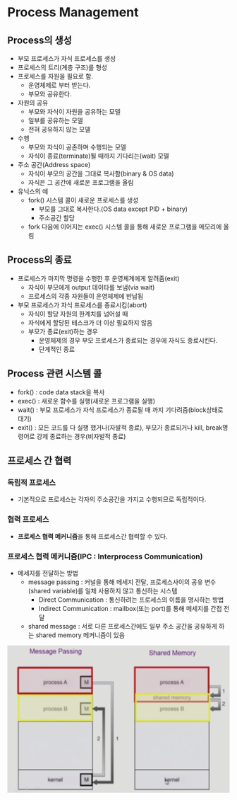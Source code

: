# Process Management
## Process의 생성
- 부모 프로세스가 자식 프로세스를 생성 
- 프로세스의 트리(계층 구조)를 형성
- 프로세스를 자원을 필요로 함.
  - 운영체제로 부터 받는다.
  - 부모와 공유한다.
- 자원의 공유
  - 부모와 자식이 자원을 공유하는 모델
  - 일부를 공유하는 모델
  - 전혀 공유하지 않는 모델
- 수행
  - 부모와 자식이 공존하며 수행되는 모델
  - 자식이 종료(terminate)될 때까지 기다리는(wait) 모델 
- 주소 공간(Address space)
  - 자식이 부모의 공간을 그대로 복사함(binary & OS data)
  - 자식은 그 공간에 새로운 프로그램을 올림
- 유닉스의 예
  - fork() 시스템 콜이 새로운 프로세스를 생성
    - 부모를 그대로 복사한다.(OS data except PID + binary)
    - 주소공간 할당
  - fork 다음에 이어지는 exec() 시스템 콜을 통해 새로운 프로그램을 메모리에 올림

## Process의 종료
- 프로세스가 마지막 명령을 수행한 후 운영체계에게 알려줌(exit)
  - 자식이 부모에게 output 데이타를 보냄(via wait)
  - 프로세스의 각종 자원들이 운영체제에 반납됨
- 부모 프로세스가 자식 프로세스를 종료시킴(abort)
  - 자식이 할당 자원의 한계치를 넘어설 때
  - 자식에게 할당된 테스크가 더 이상 필요하지 않음
  - 부모가 종료(exit)하는 경우
    - 운영체제의 경우 부모 프로세스가 종료되는 경우에 자식도 종료시킨다.
    - 단계적인 종료

## Process 관련 시스템 콜
- fork() : code data stack을 복사
- exec() : 새로운 함수를 실행(새로운 프로그램을 실행)
- wait() : 부모 프로세스가 자식 프로세스가 종료될 때 까지 기다려줌(block상태로 대기)
- exit() : 모든 코드를 다 실행 했거나(자발적 종료), 부모가 종료되거나 kill, break명령어로 강제 종료하는 경우(비자발적 종료)

## 프로세스 간 협력
### 독립적 프로세스
- 기본적으로 프로세스는 각자의 주소공간을 가지고 수행되므로 독립적이다.

### 협력 프로세스
- **프로세스 협력 메커니즘**을 통해 프로세스간 협력할 수 있다.
  
### 프로세스 협력 메커니즘(IPC : Interprocess Communication)
- 메세지를 전달하는 방법
    - message passing : 커널을 통해 메세지 전달, 프로세스사이의 공유 변수(shared variable)를 일체 사용하지 않고 통신하는 시스템
      - Direct Communication : 통신하려는 프로세스의 이름을 명시하는 방법
      - Indirect Communication : mailbox(또는 port)를 통해 메세지를 간접 전달
    - shared message : 서로 다른 프로세스간에도 일부 주소 공간을 공유하게 하는 shared memory 메커니즘이 있음

![](Image/OS%20chapter4-1.png)